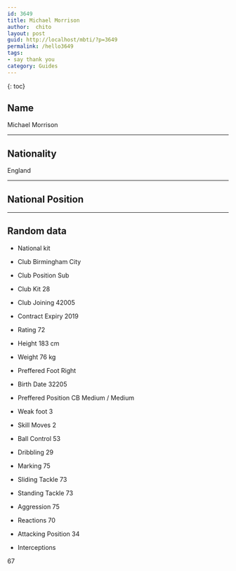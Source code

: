 ```yaml
---
id: 3649
title: Michael Morrison
author:  chito 
layout: post
guid: http://localhost/mbti/?p=3649
permalink: /hello3649
tags:
- say thank you
category: Guides
---
```



{: toc}


## Name  
Michael Morrison 

* * *

## Nationality  
England 

* * *

## National Position 

* * *

## Random data 

  * National kit 
  * Club 
Birmingham City 

  * Club Position 
Sub 

  * Club Kit 
28 

  * Club Joining 
42005 

  * Contract Expiry 
2019 

  * Rating 
72 

  * Height 
183 cm 

  * Weight 
76 kg 

  * Preffered Foot 
Right 

  * Birth Date 
32205 

  * Preffered Position 
CB Medium / Medium 

  * Weak foot 
3 

  * Skill Moves 
2 

  * Ball Control 
53 

  * Dribbling 
29 

  * Marking 
75 

  * Sliding Tackle 
73 

  * Standing Tackle 
73 

  * Aggression 
75 

  * Reactions 
70 

  * Attacking Position 
34 

  * Interceptions 

67</ul>